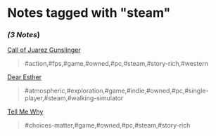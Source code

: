 # Notes tagged with "steam"

### _(3 Notes_)

[Call of Juarez Gunslinger](./../Call%20of%20Juarez%20Gunslinger.html)
> #action,#fps,#game,#owned,#pc,#steam,#story-rich,#western

[Dear Esther](./../Dear%20Esther.html)
> #atmospheric,#exploration,#game,#indie,#owned,#pc,#single-player,#steam,#walking-simulator

[Tell Me Why](./../Tell%20Me%20Why.html)
> #choices-matter,#game,#owned,#pc,#steam,#story-rich

